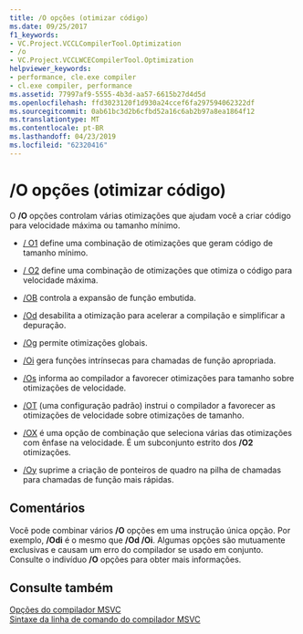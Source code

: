 ```yaml
---
title: /O opções (otimizar código)
ms.date: 09/25/2017
f1_keywords:
- VC.Project.VCCLCompilerTool.Optimization
- /o
- VC.Project.VCCLWCECompilerTool.Optimization
helpviewer_keywords:
- performance, cle.exe compiler
- cl.exe compiler, performance
ms.assetid: 77997af9-5555-4b3d-aa57-6615b27d4d5d
ms.openlocfilehash: ffd3023120f1d930a24ccef6fa297594062322df
ms.sourcegitcommit: 0ab61bc3d2b6cfbd52a16c6ab2b97a8ea1864f12
ms.translationtype: MT
ms.contentlocale: pt-BR
ms.lasthandoff: 04/23/2019
ms.locfileid: "62320416"
---
```

# <a name="o-options-optimize-code"></a>/O opções (otimizar código)

O **/O** opções controlam várias otimizações que ajudam você a criar código para velocidade máxima ou tamanho mínimo.

- [/ O1](o1-o2-minimize-size-maximize-speed.md) define uma combinação de otimizações que geram código de tamanho mínimo.

- [/ O2](o1-o2-minimize-size-maximize-speed.md) define uma combinação de otimizações que otimiza o código para velocidade máxima.

- [/OB](ob-inline-function-expansion.md) controla a expansão de função embutida.

- [/Od](od-disable-debug.md) desabilita a otimização para acelerar a compilação e simplificar a depuração.

- [/Og](og-global-optimizations.md) permite otimizações globais.

- [/Oi](oi-generate-intrinsic-functions.md) gera funções intrínsecas para chamadas de função apropriada.

- [/Os](os-ot-favor-small-code-favor-fast-code.md) informa ao compilador a favorecer otimizações para tamanho sobre otimizações de velocidade.

- [/OT](os-ot-favor-small-code-favor-fast-code.md) (uma configuração padrão) instrui o compilador a favorecer as otimizações de velocidade sobre otimizações de tamanho.

- [/OX](ox-full-optimization.md) é uma opção de combinação que seleciona várias das otimizações com ênfase na velocidade. É um subconjunto estrito dos **/O2** otimizações.

- [/Oy](oy-frame-pointer-omission.md) suprime a criação de ponteiros de quadro na pilha de chamadas para chamadas de função mais rápidas.

## <a name="remarks"></a>Comentários

Você pode combinar vários **/O** opções em uma instrução única opção. Por exemplo, **/Odi** é o mesmo que **/Od /Oi**. Algumas opções são mutuamente exclusivas e causam um erro do compilador se usado em conjunto. Consulte o indivíduo **/O** opções para obter mais informações.

## <a name="see-also"></a>Consulte também

[Opções do compilador MSVC](compiler-options.md)<br/>
[Sintaxe da linha de comando do compilador MSVC](compiler-command-line-syntax.md)
